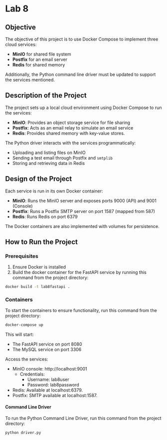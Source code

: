 # Lab 8

## Objective
The objective of this project is to use Docker Compose to implement three cloud services:
- **MinIO** for shared file system
- **Postfix** for an email server
- **Redis** for shared memory

Additionally, the Python command line driver must be updated to support the services mentioned.

## Description of the Project
The project sets up a local cloud environment using Docker Compose to run the services:
- **MinIO**: Provides an object storage service for file sharing
- **Postfix**: Acts as an email relay to simulate an email service
- **Redis**: Provides shared memory with key-value stores.

The Python driver interacts with the services programmatically:
- Uploading and listing files on MinIO
- Sending a test email through Postfix and `smtplib`
- Storing and retrieving data in Redis

## Design of the Project
Each service is run in its own Docker container:
- **MinIO**: Runs the MinIO server and exposes ports 9000 (API) and 9001 (Console)
- **Postfix**: Runs a Postfix SMTP server on port 1587 (mapped from 587)
- **Redis**: Runs Redis on port 6379

The Docker containers are also implemented with volumes for persistence.

## How to Run the Project
### Prerequisites
1. Ensure Docker is installed
2. Build the docker container for the FastAPI service by running this command from the project directory:
```bash
docker build -t lab8fastapi .
```

### Containers
To start the containers to ensure functionality, run this command from the project directory:

```bash
docker-compose up
```

This will start:
- The FastAPI service on port 8080
- The MySQL service on port 3306

Access the services:
- MinIO console: http://localhost:9001
    - Credentials:
        - Username: lab8user
        - Password: lab8password
- Redis: Available at localhost:6379.
- Postfix: SMTP available at localhost:1587.

#### Command Line Driver

To run the Python Command Line Driver, run this command from the project directory:
```bash
python driver.py
```